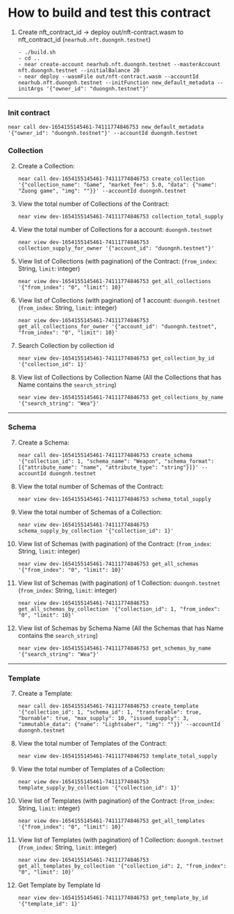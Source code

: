 # How to build and test this contract

1. Create nft_contract_id -> deploy out/nft-contract.wasm to nft_contract_id (`nearhub.nft.duongnh.testnet`)

   ```
   - ./build.sh
   - cd ..
   - near create-account nearhub.nft.duongnh.testnet --masterAccount nft.duongnh.testnet --initialBalance 20
   - near deploy --wasmFile out/nft-contract.wasm --accountId nearhub.nft.duongnh.testnet --initFunction new_default_metadata --initArgs '{"owner_id": "duongnh.testnet"}'
   ```

---

### Init contract

   ```
   near call dev-1654155145461-74111774846753 new_default_metadata '{"owner_id": "duongnh.testnet"}' --accountId duongnh.testnet
   ```

### Collection

2. Create a Collection:

   ```
   near call dev-1654155145461-74111774846753 create_collection '{"collection_name": "Game", "market_fee": 5.0, "data": {"name": "Zuong game", "img": ""}}' --accountId duongnh.testnet
   ```

3. View the total number of Collections of the Contract:

   ```
   near view dev-1654155145461-74111774846753 collection_total_supply
   ```

4. View the total number of Collections for a account: `duongnh.testnet`

   ```
   near view dev-1654155145461-74111774846753 collection_supply_for_owner '{"account_id": "duongnh.testnet"}'
   ```

5. View list of Collections (with pagination) of the Contract: (`from_index`: String, `limit`: integer)

   ```
   near view dev-1654155145461-74111774846753 get_all_collections '{"from_index": "0", "limit": 10}'
   ```

6. View list of Collections (with pagination) of 1 account: `duongnh.testnet` (`from_index`: String, `limit`: integer)

   ```
   near view dev-1654155145461-74111774846753 get_all_collections_for_owner '{"account_id": "duongnh.testnet", "from_index": "0", "limit": 10}'
   ```

7. Search Collection by collection id
   ```
   near view dev-1654155145461-74111774846753 get_collection_by_id '{"collection_id": 1}'
   ```

8. View list of Collections by Collection Name (All the Collections that has Name contains the `search_string`)
    ```
    near view dev-1654155145461-74111774846753 get_collections_by_name '{"search_string": "Wea"}'
    ```

---

### Schema

7. Create a Schema:

   ```
   near call dev-1654155145461-74111774846753 create_schema '{"collection_id": 1, "schema_name": "Weapon", "schema_format": [{"attribute_name": "name", "attribute_type": "string"}]}' --accountId duongnh.testnet
   ```

8. View the total number of Schemas of the Contract:

   ```
   near view dev-1654155145461-74111774846753 schema_total_supply
   ```

9. View the total number of Schemas of a Collection:

   ```
   near view dev-1654155145461-74111774846753 schema_supply_by_collection '{"collection_id": 1}'
   ```

10. View list of Schemas (with pagination) of the Contract: (`from_index`: String, `limit`: integer)

    ```
    near view dev-1654155145461-74111774846753 get_all_schemas '{"from_index": "0", "limit": 10}'
    ```

11. View list of Schemas (with pagination) of 1 Collection: `duongnh.testnet` (`from_index`: String, `limit`: integer)

    ```
    near view dev-1654155145461-74111774846753 get_all_schemas_by_collection '{"collection_id": 1, "from_index": "0", "limit": 10}'
    ```

12. View list of Schemas by Schema Name (All the Schemas that has Name contains the `search_string`)
    ```
    near view dev-1654155145461-74111774846753 get_schemas_by_name '{"search_string": "Wea"}'
    ```

---

### Template

7. Create a Template:

   ```
   near call dev-1654155145461-74111774846753 create_template '{"collection_id": 1, "schema_id": 1, "transferable": true, "burnable": true, "max_supply": 10, "issued_supply": 3, "immutable_data": {"name": "Lightsaber", "img": ""}}' --accountId duongnh.testnet
   ```

8. View the total number of Templates of the Contract:

   ```
   near view dev-1654155145461-74111774846753 template_total_supply
   ```

9. View the total number of Templates of a Collection:

   ```
   near view dev-1654155145461-74111774846753 template_supply_by_collection '{"collection_id": 1}'
   ```

10. View list of Templates (with pagination) of the Contract: (`from_index`: String, `limit`: integer)

    ```
    near view dev-1654155145461-74111774846753 get_all_templates '{"from_index": "0", "limit": 10}'
    ```

11. View list of Templates (with pagination) of 1 Collection: `duongnh.testnet` (`from_index`: String, `limit`: integer)

    ```
    near view dev-1654155145461-74111774846753 get_all_templates_by_collection '{"collection_id": 2, "from_index": "0", "limit": 10}'
    ```

12. Get Template by Template Id
    ```
    near view dev-1654155145461-74111774846753 get_template_by_id '{"template_id": 1}'
    ```
